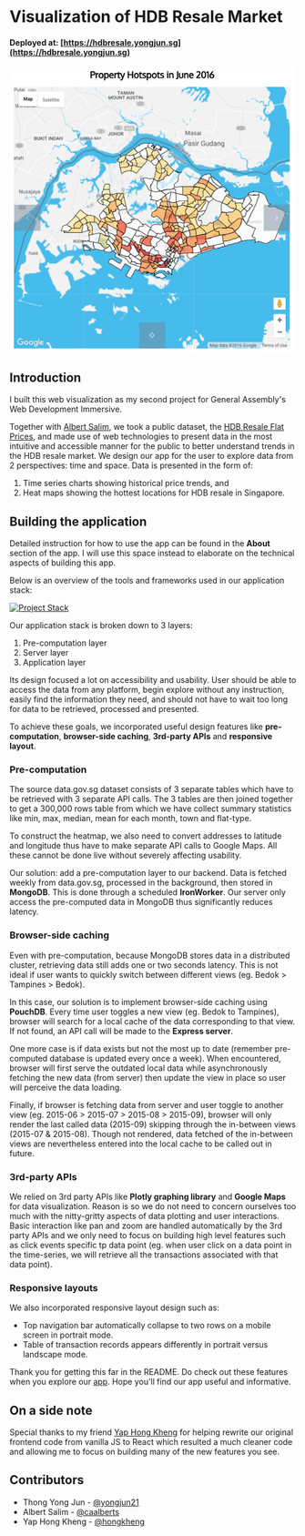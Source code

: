 # Visualization of HDB Resale Market

#### Deployed at: [https://hdbresale.yongjun.sg](https://hdbresale.yongjun.sg)

[![Screenshot](./dist/img//Choropleth_Screenshot.png)](https://hdbresale.yongjun.sg/)

## Introduction

I built this web visualization as my second project for General Assembly's Web Development Immersive.

Together with [Albert Salim](https://github.com/caalberts), we took a public dataset, the [HDB Resale Flat Prices](https://data.gov.sg/dataset/resale-flat-prices), and made use of web technologies to present data in the most intuitive and accessible manner for the public to better understand trends in the HDB resale market. We design our app for the user to explore data from 2 perspectives: time and space. Data is presented in the form of:
 1. Time series charts showing historical price trends, and
 2. Heat maps showing the hottest locations for HDB resale in Singapore.

## Building the application

Detailed instruction for how to use the app can be found in the **About** section of the app. I will use this space instead to elaborate on the technical aspects of building this app.

Below is an overview of the tools and frameworks used in our application stack:

[![Project Stack](./dist/img/CodePen.png)](http://codepen.io/yongjun21/pen/GomBjv)

Our application stack is broken down to 3 layers:

1. Pre-computation layer
2. Server layer
3. Application layer

Its design focused a lot on accessibility and usability. User should be able to access the data from any platform, begin explore without any instruction, easily find the information they need, and should not have to wait too long for data to be retrieved, processed and presented.

To achieve these goals, we incorporated useful design features like **pre-computation**, **browser-side caching**, **3rd-party APIs** and **responsive layout**.

### Pre-computation

The source data.gov.sg dataset consists of 3 separate tables which have to be retrieved with 3 separate API calls. The 3 tables are then joined together to get a 300,000 rows table from which we have collect summary statistics like min, max, median, mean for each month, town and flat-type.

To construct the heatmap, we also need to convert addresses to latitude and longitude thus have to make separate API calls to Google Maps. All these cannot be done live without severely affecting usability.

Our solution: add a pre-computation layer to our backend. Data is fetched weekly from data.gov.sg, processed in the background, then stored in **MongoDB**. This is done through a scheduled **IronWorker**. Our server only access the pre-computed data in MongoDB thus significantly reduces latency.

### Browser-side caching
Even with pre-computation, because MongoDB stores data in a distributed cluster, retrieving data still adds one or two seconds latency. This is not ideal if user wants to quickly switch between different views (eg. Bedok > Tampines > Bedok).

In this case, our solution is to implement browser-side caching using **PouchDB**. Every time user toggles a new view (eg. Bedok to Tampines), browser will search for a local cache of the data corresponding to that view. If not found, an API call will be made to the **Express server**.

One more case is if data exists but not the most up to date (remember pre-computed database is updated every once a week). When encountered, browser will first serve the outdated local data while asynchronously fetching the new data (from server) then update the view in place so user will perceive the data loading.

Finally, if browser is fetching data from server and user toggle to another view (eg. 2015-06 > 2015-07 > 2015-08 > 2015-09), browser will only render the last called data (2015-09) skipping through the in-between views (2015-07 & 2015-08). Though not rendered, data fetched of the in-between views are nevertheless entered into the local cache to be called out in future.

### 3rd-party APIs
We relied on 3rd party APIs like **Plotly graphing library** and **Google Maps** for data visualization. Reason is so we do not need to concern ourselves too much with the nitty-gritty aspects of data plotting and user interactions. Basic interaction like pan and zoom are handled automatically by the 3rd party APIs and we only need to focus on building high level features such as click events specific tp data point (eg. when user click on a data point in the time-series, we will retrieve all the transactions associated with that data point).

### Responsive layouts
We also incorporated responsive layout design such as:
- Top navigation bar automatically collapse to two rows on a mobile screen in portrait mode.
- Table of transaction records appears differently in portrait versus landscape mode.

Thank you for getting this far in the README. Do check out these features when you explore our [app](https://hdbresale.daburu.xyz/). Hope you'll find our app useful and informative.

## On a side note
Special thanks to my friend [Yap Hong Kheng](https://github.com/hongkheng) for helping rewrite our original frontend code from vanilla JS to React which resulted a much cleaner code and allowing me to focus on building many of the new features you see.

## Contributors
- Thong Yong Jun - [@yongjun21](https://github.com/yongjun21)
- Albert Salim - [@caalberts](https://github.com/caalberts)
- Yap Hong Kheng - [@hongkheng](https://github.com/hongkheng)

